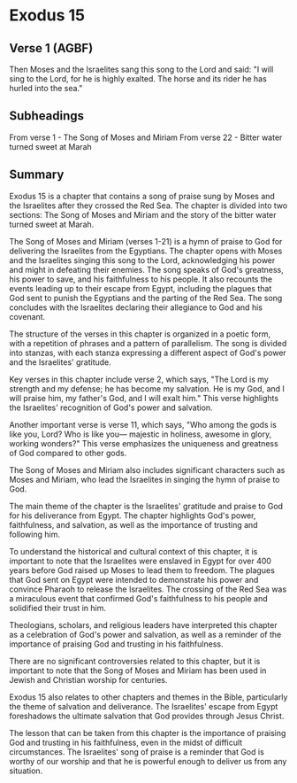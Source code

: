# Exodus 15

## Verse 1 (AGBF)

Then Moses and the Israelites sang this song to the Lord and said: "I will sing to the Lord, for he is highly exalted. The horse and its rider he has hurled into the sea."

## Subheadings

From verse 1 - The Song of Moses and Miriam
From verse 22 - Bitter water turned sweet at Marah

## Summary

Exodus 15 is a chapter that contains a song of praise sung by Moses and the Israelites after they crossed the Red Sea. The chapter is divided into two sections: The Song of Moses and Miriam and the story of the bitter water turned sweet at Marah.

The Song of Moses and Miriam (verses 1-21) is a hymn of praise to God for delivering the Israelites from the Egyptians. The chapter opens with Moses and the Israelites singing this song to the Lord, acknowledging his power and might in defeating their enemies. The song speaks of God's greatness, his power to save, and his faithfulness to his people. It also recounts the events leading up to their escape from Egypt, including the plagues that God sent to punish the Egyptians and the parting of the Red Sea. The song concludes with the Israelites declaring their allegiance to God and his covenant.

The structure of the verses in this chapter is organized in a poetic form, with a repetition of phrases and a pattern of parallelism. The song is divided into stanzas, with each stanza expressing a different aspect of God's power and the Israelites' gratitude.

Key verses in this chapter include verse 2, which says, "The Lord is my strength and my defense; he has become my salvation. He is my God, and I will praise him, my father's God, and I will exalt him." This verse highlights the Israelites' recognition of God's power and salvation.

Another important verse is verse 11, which says, "Who among the gods is like you, Lord? Who is like you— majestic in holiness, awesome in glory, working wonders?" This verse emphasizes the uniqueness and greatness of God compared to other gods.

The Song of Moses and Miriam also includes significant characters such as Moses and Miriam, who lead the Israelites in singing the hymn of praise to God.

The main theme of the chapter is the Israelites' gratitude and praise to God for his deliverance from Egypt. The chapter highlights God's power, faithfulness, and salvation, as well as the importance of trusting and following him.

To understand the historical and cultural context of this chapter, it is important to note that the Israelites were enslaved in Egypt for over 400 years before God raised up Moses to lead them to freedom. The plagues that God sent on Egypt were intended to demonstrate his power and convince Pharaoh to release the Israelites. The crossing of the Red Sea was a miraculous event that confirmed God's faithfulness to his people and solidified their trust in him.

Theologians, scholars, and religious leaders have interpreted this chapter as a celebration of God's power and salvation, as well as a reminder of the importance of praising God and trusting in his faithfulness.

There are no significant controversies related to this chapter, but it is important to note that the Song of Moses and Miriam has been used in Jewish and Christian worship for centuries.

Exodus 15 also relates to other chapters and themes in the Bible, particularly the theme of salvation and deliverance. The Israelites' escape from Egypt foreshadows the ultimate salvation that God provides through Jesus Christ.

The lesson that can be taken from this chapter is the importance of praising God and trusting in his faithfulness, even in the midst of difficult circumstances. The Israelites' song of praise is a reminder that God is worthy of our worship and that he is powerful enough to deliver us from any situation.